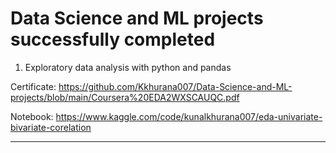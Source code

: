 # Data Science and ML projects successfully completed

1. Exploratory data analysis with python and pandas

Certificate: https://github.com/Kkhurana007/Data-Science-and-ML-projects/blob/main/Coursera%20EDA2WXSCAUQC.pdf

Notebook: https://www.kaggle.com/code/kunalkhurana007/eda-univariate-bivariate-corelation  

   
---------------------------------------------------




